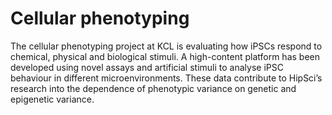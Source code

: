 Cellular phenotyping
===================

The cellular phenotyping project at KCL is evaluating how iPSCs respond to
chemical, physical and biological stimuli. A high-content platform has been
developed using novel assays and artificial stimuli to analyse iPSC behaviour
in different microenvironments. These data contribute to HipSci’s research into
the dependence of phenotypic variance on genetic and epigenetic variance.
